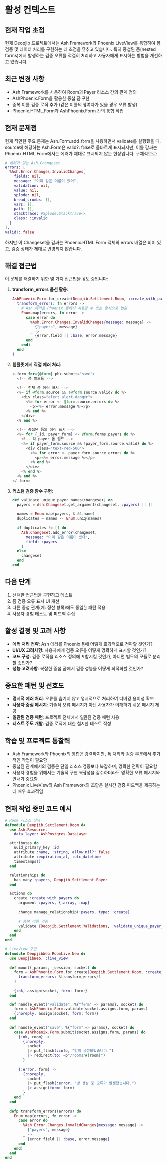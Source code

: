 # 활성 컨텍스트

## 현재 작업 초점
현재 Deopjib 프로젝트에서는 Ash Framework와 Phoenix LiveView를 통합하여 폼 검증 및 데이터 처리를 구현하는 데 초점을 맞추고 있습니다. 특히 중첩된 폼(nested forms)에서 발생하는 검증 오류를 적절히 처리하고 사용자에게 표시하는 방법을 개선하고 있습니다.

## 최근 변경 사항
- Ash Framework를 사용하여 Room과 Payer 리소스 간의 관계 정의
- AshPhoenix.Form을 활용한 중첩 폼 구현
- 중복 이름 검증 로직 추가 (같은 이름의 참여자가 있을 경우 오류 발생)
- Phoenix.HTML.Form과 AshPhoenix.Form 간의 통합 작업

## 현재 문제점
현재 직면한 주요 문제는 Ash.Form.add_form을 사용하면서 validate를 실행했을 때, source에 해당하는 Ash.Form은 valid?: false로 올바르게 표시되지만, 이를 감싸는 Phoenix.HTML.Form에서는 에러가 제대로 표시되지 않는 현상입니다. 구체적으로:

```elixir
# 에러가 있는 Ash.Changeset
errors: [
  %Ash.Error.Changes.InvalidChanges{
    fields: nil,
    message: "이미 같은 이름이 있어",
    validation: nil,
    value: nil,
    splode: nil,
    bread_crumbs: [],
    vars: [],
    path: [],
    stacktrace: #Splode.Stacktrace<>,
    class: :invalid
  }
],
valid?: false
```

하지만 이 Changeset을 감싸는 Phoenix.HTML.Form 객체의 errors 배열은 비어 있고, 검증 상태가 제대로 반영되지 않습니다.

## 해결 접근법
이 문제를 해결하기 위한 몇 가지 접근법을 검토 중입니다:

1. **transform_errors 옵션 활용**:
   ```elixir
   AshPhoenix.Form.for_create(Deopjib.Settlement.Room, :create_with_payers,
     transform_errors: fn errors ->
       # Ash 에러를 Phoenix 폼에서 사용할 수 있는 형식으로 변환
       Enum.map(errors, fn error ->
         case error do
           %Ash.Error.Changes.InvalidChanges{message: message} ->
             {"payers", message}
           _ ->
             {error.field || :base, error.message}
         end
       end)
     end
   )
   ```

2. **템플릿에서 직접 에러 처리**:
   ```heex
   <.form for={@form} phx-submit="save">
     <!-- 폼 필드들 -->
     
     <!-- 전체 폼 에러 표시 -->
     <%= if @form.source && !@form.source.valid? do %>
       <div class="alert alert-danger">
         <%= for error <- @form.source.errors do %>
           <p><%= error.message %></p>
         <% end %>
       </div>
     <% end %>
     
     <!-- 중첩된 폼의 에러 표시 -->
     <%= for {_id, payer_form} <- @form.forms.payers do %>
       <!-- 각 payer 폼 필드 -->
       <%= if payer_form.source && !payer_form.source.valid? do %>
         <div class="text-red-500">
           <%= for error <- payer_form.source.errors do %>
             <p><%= error.message %></p>
           <% end %>
         </div>
       <% end %>
     <% end %>
   </.form>
   ```

3. **커스텀 검증 함수 구현**:
   ```elixir
   def validate_unique_payer_names(changeset) do
     payers = Ash.Changeset.get_argument(changeset, :payers) || []
     
     names = Enum.map(payers, & &1.name)
     duplicates = names -- Enum.uniq(names)
     
     if duplicates != [] do
       Ash.Changeset.add_error(changeset, 
         message: "이미 같은 이름이 있어", 
         field: :payers
       )
     else
       changeset
     end
   end
   ```

## 다음 단계
1. 선택한 접근법을 구현하고 테스트
2. 폼 검증 오류 표시 UI 개선
3. 다른 중첩 관계(예: 정산 항목)에도 동일한 패턴 적용
4. 사용자 경험 테스트 및 피드백 수집

## 활성 결정 및 고려 사항
- **에러 처리 전략**: Ash 에러를 Phoenix 폼에 어떻게 효과적으로 전파할 것인가?
- **UI/UX 고려사항**: 사용자에게 검증 오류를 어떻게 명확하게 표시할 것인가?
- **코드 구성**: 검증 로직을 리소스 정의에 포함시킬 것인가, 아니면 별도의 모듈로 분리할 것인가?
- **성능 고려사항**: 복잡한 중첩 폼에서 검증 성능을 어떻게 최적화할 것인가?

## 중요한 패턴 및 선호도
- **명시적 에러 처리**: 오류를 숨기지 않고 명시적으로 처리하여 디버깅 용이성 확보
- **사용자 중심 메시지**: 기술적 오류 메시지가 아닌 사용자가 이해하기 쉬운 메시지 제공
- **일관된 검증 패턴**: 프로젝트 전체에서 일관된 검증 패턴 사용
- **테스트 주도 개발**: 검증 로직에 대한 철저한 테스트 작성

## 학습 및 프로젝트 통찰력
- Ash Framework와 Phoenix의 통합은 강력하지만, 폼 처리와 검증 부분에서 추가적인 작업이 필요함
- 중첩된 관계에서의 검증은 단일 리소스 검증보다 복잡하며, 명확한 전략이 필요함
- 사용자 경험을 위해서는 기술적 구현 복잡성을 감수하더라도 명확한 오류 메시지와 안내가 중요함
- Phoenix LiveView와 Ash Framework의 조합은 실시간 검증 피드백을 제공하는 데 매우 효과적임

## 현재 작업 중인 코드 예시
```elixir
# Room 리소스 정의
defmodule Deopjib.Settlement.Room do
  use Ash.Resource,
    data_layer: AshPostgres.DataLayer

  attributes do
    uuid_primary_key :id
    attribute :name, :string, allow_nil?: false
    attribute :expiration_at, :utc_datetime
    timestamps()
  end

  relationships do
    has_many :payers, Deopjib.Settlement.Payer
  end

  actions do
    create :create_with_payers do
      argument :payers, {:array, :map}
      
      change manage_relationship(:payers, type: :create)
      
      # 중복 이름 검증
      validate {Deopjib.Settlement.Validations, :validate_unique_payer_names}
    end
  end
end

# LiveView 구현
defmodule DeopjibWeb.RoomLive.New do
  use DeopjibWeb, :live_view
  
  def mount(_params, _session, socket) do
    form = AshPhoenix.Form.for_create(Deopjib.Settlement.Room, :create_with_payers,
      transform_errors: &transform_errors/1
    )
    
    {:ok, assign(socket, form: form)}
  end
  
  def handle_event("validate", %{"form" => params}, socket) do
    form = AshPhoenix.Form.validate(socket.assigns.form, params)
    {:noreply, assign(socket, form: form)}
  end
  
  def handle_event("save", %{"form" => params}, socket) do
    case AshPhoenix.Form.submit(socket.assigns.form, params) do
      {:ok, room} ->
        {:noreply, 
          socket
          |> put_flash(:info, "방이 생성되었습니다.")
          |> redirect(to: ~p"/rooms/#{room}")
        }
        
      {:error, form} ->
        {:noreply, 
          socket
          |> put_flash(:error, "방 생성 중 오류가 발생했습니다.")
          |> assign(form: form)
        }
    end
  end
  
  defp transform_errors(errors) do
    Enum.map(errors, fn error ->
      case error do
        %Ash.Error.Changes.InvalidChanges{message: message} ->
          {"payers", message}
        _ ->
          {error.field || :base, error.message}
      end
    end)
  end
end
